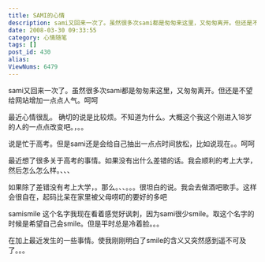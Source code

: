 ```yaml
---
title: SAMI的心情
description: sami又回来一次了。虽然很多次sami都是匆匆来这里，又匆匆离开。但还是不望给网站增加一点点人气。呵呵最近心情很乱。确切的说是比较烦。不知道为什么。大概这个我这个刚进入18岁的人的一点点改变吧。，。。说是忙于高考。但是sami还是会给自己抽出一点点时间放松，比如说现在。。呵呵最近想了很多关于高考的事情。如果没有出什么差错的话。我会顺利的考上大学，然后怎么怎么样。、、、如果除了差错没有考上大学，。那么。、、。。。很坦白的说。我会去做酒吧歌手。这样会很自在，起码比呆在家里被父母唠叨的要好的多吧...
date: 2008-03-30 09:33:55
category: 心情随笔
tags: []
post_id: 430
alias:
ViewNums: 6479
---
```


sami又回来一次了。虽然很多次sami都是匆匆来这里，又匆匆离开。但还是不望给网站增加一点点人气。呵呵

最近心情很乱。 确切的说是比较烦。不知道为什么。大概这个我这个刚进入18岁的人的一点点改变吧。，。。

说是忙于高考。但是sami还是会给自己抽出一点点时间放松，比如说现在。。呵呵

最近想了很多关于高考的事情。如果没有出什么差错的话。我会顺利的考上大学，然后怎么怎么样。、、、

如果除了差错没有考上大学，。那么。、、。。。很坦白的说。我会去做酒吧歌手。这样会很自在，起码比呆在家里被父母唠叨的要好的多吧

samismile 这个名字我现在看着感觉好讽刺，因为sami很少smile。取这个名字的时候是希望自己会smile。但是平时总是冷着脸。。。

在加上最近发生的一些事情。使我刚刚明白了smile的含义又突然感到遥不可及了。。。

